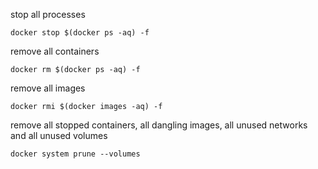 stop all processes
```
docker stop $(docker ps -aq) -f
```

remove all containers
```
docker rm $(docker ps -aq) -f
```

remove all images
```
docker rmi $(docker images -aq) -f
```

remove all stopped containers, all dangling images, all unused networks and all unused volumes
```
docker system prune --volumes
```
